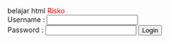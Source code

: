 <head>
				<title>Belajar HTML</title>
</head>
<body>
				belajar html
<font color="red">Risko</font><br>
</body>
<form>
				Username : <input name ="Username"type="text"
				id="Username"/>
				<br>
				Password : <input name ="Password"
				type ="Password" id ="********"
</form>
<form>
				<input type ="Submit" value ="Login"/>
</form>
